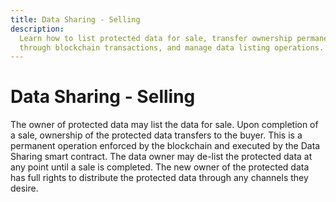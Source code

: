 ```yaml
---
title: Data Sharing - Selling
description:
  Learn how to list protected data for sale, transfer ownership permanently
  through blockchain transactions, and manage data listing operations.
---
```


# Data Sharing - Selling <ChainNotSupportedBadge />

The owner of protected data may list the data for sale. Upon completion of a
sale, ownership of the protected data transfers to the buyer. This is a
permanent operation enforced by the blockchain and executed by the Data Sharing
smart contract. The data owner may de-list the protected data at any point until
a sale is completed. The new owner of the protected data has full rights to
distribute the protected data through any channels they desire.

<script setup>
import ChainNotSupportedBadge from '@/components/ChainNotSupportedBadge.vue'
</script>
